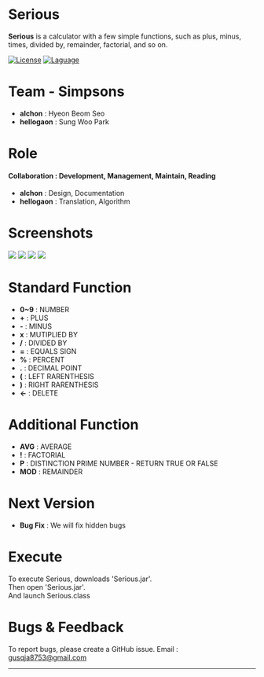 # **Serious**

**Serious**
is a calculator with a few simple functions, such as plus, minus, times, divided by, remainder, factorial, and so on.

[![License](https://img.shields.io/badge/license-GPLv3-green.svg)](http://www.gnu.org/licenses/gpl-3.0.html)
[![Laguage](https://img.shields.io/badge/language-JAVA-red.svg)]()
# **Team** - Simpsons
-  **alchon** : Hyeon Beom Seo  
- **hellogaon** : Sung Woo Park  

# **Role**
#### **Collaboration** : Development, Management, Maintain, Reading
- **alchon** :  Design, Documentation
- **hellogaon** :  Translation, Algorithm  

 


# **Screenshots**

![](http://imageshack.com/a/img921/4945/3EX9NE.png)
![](http://imageshack.com/a/img922/9783/Gnxmj0.png)
![](http://imageshack.com/a/img923/6991/lFyYbc.png)
![](http://imageshack.com/a/img924/3976/qZTqfx.png)
# **Standard Function**

- **0~9** : NUMBER
- **+** :  PLUS
- **-** :  MINUS
- **x** : MUTIPLIED BY
- **/** : DIVIDED BY
- **=** : EQUALS SIGN
- **%** : PERCENT
- **.** : DECIMAL POINT
- **(** : LEFT RARENTHESIS
- **)** : RIGHT RARENTHESIS
- **<-** : DELETE




# **Additional Function**

- **AVG** : AVERAGE
- **!** : FACTORIAL
- **P** : DISTINCTION PRIME NUMBER - RETURN TRUE OR FALSE
- **MOD** : REMAINDER

# **Next Version**

- **Bug Fix** : We will fix hidden bugs


# **Execute**

To execute Serious, downloads 'Serious.jar'.  
Then open 'Serious.jar'.  
And launch Serious.class  


# **Bugs & Feedback**

To report bugs, please create a GitHub issue.
Email : gusqja8753@gmail.com

----------------------
